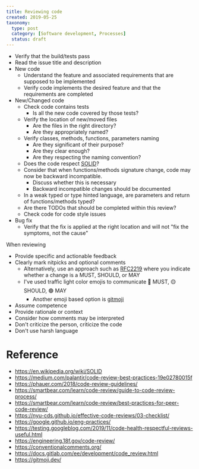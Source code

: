 ```yaml
---
title: Reviewing code
created: 2019-05-25
taxonomy:
  type: post
  category: [Software development, Processes]
  status: draft
---
```


* Verify that the build/tests pass
* Read the issue title and description
* New code
	* Understand the feature and associated requirements that are supposed to be implemented
	* Verify code implements the desired feature and that the requirements are completed
* New/Changed code
	* Check code contains tests
		* Is all the new code covered by those tests?
	* Verify the location of new/moved files
		* Are the files in the right directory?
		* Are they appropriately named?
	* Verify classes, methods, functions, parameters naming
		* Are they significant of their purpose?
		* Are they clear enough?
		* Are they respecting the naming convention?
	* Does the code respect [SOLID](https://en.wikipedia.org/wiki/SOLID)?
	* Consider that when functions/methods signature change, code may now be backward incompatible.
		* Discuss whether this is necessary
		* Backward incompatible changes should be documented
	* In a weak typed or type hinted language, are parameters and return of functions/methods typed?
	* Are there TODOs that should be completed within this review?
	* Check code for code style issues
* Bug fix
	* Verify that the fix is applied at the right location and will not "fix the symptoms, not the cause"

When reviewing
* Provide specific and actionable feedback
* Clearly mark nitpicks and optional comments
	* Alternatively, use an approach such as [RFC2219](https://datatracker.ietf.org/doc/html/rfc2119) where you indicate whether a change is a MUST, SHOULD, or MAY
	* I've used traffic light color emojis to communicate 🔴 MUST, 🟡 SHOULD, 🟢 MAY
        * Another emoji based option is [gitmoji](https://gitmoji.dev/)
* Assume competence
* Provide rationale or context
* Consider how comments may be interpreted
* Don't criticize the person, criticize the code
* Don't use harsh language

# Reference
* https://en.wikipedia.org/wiki/SOLID
* https://medium.com/palantir/code-review-best-practices-19e02780015f
* https://phauer.com/2018/code-review-guidelines/
* https://smartbear.com/learn/code-review/guide-to-code-review-process/
* https://smartbear.com/learn/code-review/best-practices-for-peer-code-review/
* https://nyu-cds.github.io/effective-code-reviews/03-checklist/
* https://google.github.io/eng-practices/
* https://testing.googleblog.com/2019/11/code-health-respectful-reviews-useful.html
* https://engineering.18f.gov/code-review/
* https://conventionalcomments.org/
* https://docs.gitlab.com/ee/development/code_review.html
* https://gitmoji.dev/
